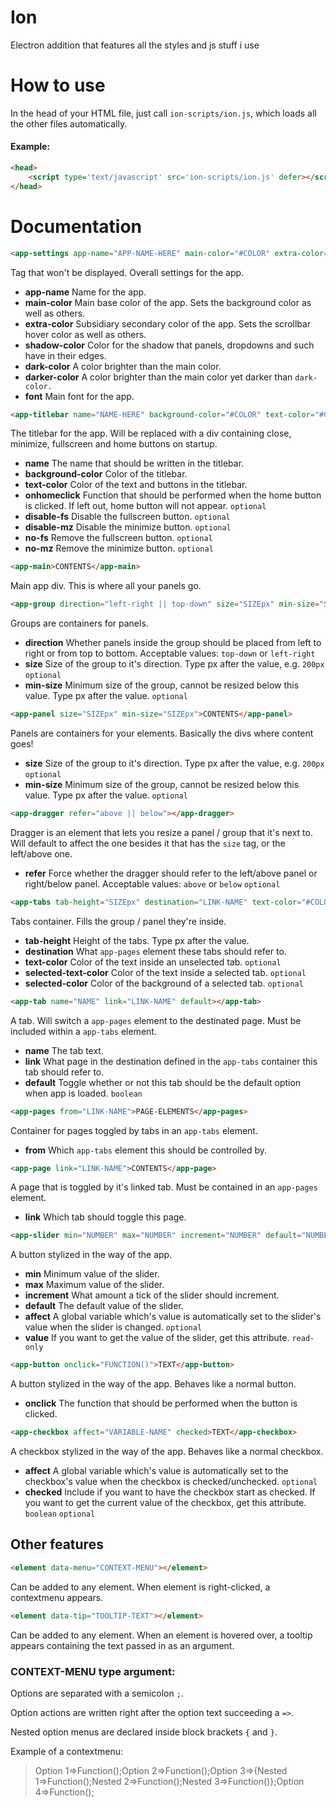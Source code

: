 # Ion
Electron addition that features all the styles and js stuff i use

# How to use
In the head of your HTML file, just call `ion-scripts/ion.js`, which loads all the other files automatically.

#### Example:
```html
<head>
	<script type='text/javascript' src='ion-scripts/ion.js' defer></script>
</head>
```

# Documentation
```html
<app-settings app-name="APP-NAME-HERE" main-color="#COLOR" extra-color="#COLOR" shadow-color="rgba(COLOR)" dark-color="#COLOR" darker-color="#COLOR"></app-settings>
```
Tag that won't be displayed. Overall settings for the app.

+ **app-name** Name for the app.
+ **main-color** Main base color of the app. Sets the background color as well as others.
+ **extra-color** Subsidiary secondary color of the app. Sets the scrollbar hover color as well as others.
+ **shadow-color** Color for the shadow that panels, dropdowns and such have in their edges.
+ **dark-color** A color brighter than the main color.
+ **darker-color** A color brighter than the main color yet darker than `dark-color.`
+ **font** Main font for the app.

```html
<app-titlebar name="NAME-HERE" background-color="#COLOR" text-color="#COLOR" onhomeclick="FUNCTION()"></app-titlebar>
```

The titlebar for the app. Will be replaced with a div containing close, minimize, fullscreen and home buttons on startup.

+ **name** The name that should be written in the titlebar.
+ **background-color** Color of the titlebar.
+ **text-color** Color of the text and buttons in the titlebar.
+ **onhomeclick** Function that should be performed when the home button is clicked. If left out, home button will not appear. `optional`
+ **disable-fs** Disable the fullscreen button. `optional`
+ **disable-mz** Disable the minimize button. `optional`
+ **no-fs** Remove the fullscreen button. `optional`
+ **no-mz** Remove the minimize button. `optional`

```html
<app-main>CONTENTS</app-main>
```

Main app div. This is where all your panels go.

```html
<app-group direction="left-right || top-down" size="SIZEpx" min-size="SIZEpx">CONTENTS</app-group>
```

Groups are containers for panels.

+ **direction** Whether panels inside the group should be placed from left to right or from top to bottom. Acceptable values: `top-down` or `left-right`
+ **size** Size of the group to it's direction. Type px after the value, e.g. `200px` `optional`
+ **min-size** Minimum size of the group, cannot be resized below this value. Type px after the value. `optional`

```html
<app-panel size="SIZEpx" min-size="SIZEpx">CONTENTS</app-panel>
```

Panels are containers for your elements. Basically the divs where content goes!

+ **size** Size of the group to it's direction. Type px after the value, e.g. `200px` `optional`
+ **min-size** Minimum size of the group, cannot be resized below this value. Type px after the value. `optional`

```html
<app-dragger refer="above || below"></app-dragger>
```

Dragger is an element that lets you resize a panel / group that it's next to. Will default to affect the one besides it that has the `size` tag, or the left/above one.

+ **refer** Force whether the dragger should refer to the left/above panel or right/below panel. Acceptable values: `above` or `below` `optional`

```html
<app-tabs tab-height="SIZEpx" destination="LINK-NAME" text-color="#COLOR" selected-text-color="#COLOR" selected-color="#COLOR">TAB-ELEMENTS</app-tabs>
```

Tabs container. Fills the group / panel they're inside. 
+ **tab-height** Height of the tabs. Type px after the value.
+ **destination** What `app-pages` element these tabs should refer to.
+ **text-color** Color of the text inside an unselected tab. `optional`
+ **selected-text-color** Color of the text inside a selected tab. `optional`
+ **selected-color** Color of the background of a selected tab. `optional`


```html
<app-tab name="NAME" link="LINK-NAME" default></app-tab>
```

A tab. Will switch a `app-pages` element to the destinated page. Must be included within a `app-tabs` element.
+ **name** The tab text.
+ **link** What page in the destination defined in the `app-tabs` container this tab should refer to.
+ **default** Toggle whether or not this tab should be the default option when app is loaded. `boolean`

```html
<app-pages from="LINK-NAME">PAGE-ELEMENTS</app-pages>
```

Container for pages toggled by tabs in an `app-tabs` element.
+ **from** Which `app-tabs` element this should be controlled by.

```html
<app-page link="LINK-NAME">CONTENTS</app-page>
```

A page that is toggled by it's linked tab. Must be contained in an `app-pages` element.
+ **link** Which tab should toggle this page.

```html
<app-slider min="NUMBER" max="NUMBER" increment="NUMBER" default="NUMBER" affect="VARIABLE-NAME"></app-slider>
```

A button stylized in the way of the app.
+ **min** Minimum value of the slider.
+ **max** Maximum value of the slider.
+ **increment** What amount a tick of the slider should increment.
+ **default** The default value of the slider.
+ **affect** A global variable which's value is automatically set to the slider's value when the slider is changed. `optional`
+ **value** If you want to get the value of the slider, get this attribute. `read-only`

```html
<app-button onclick="FUNCTION()">TEXT</app-button>
```

A button stylized in the way of the app. Behaves like a normal button.
+ **onclick** The function that should be performed when the button is clicked.

```html
<app-checkbox affect="VARIABLE-NAME" checked>TEXT</app-checkbox>
```

A checkbox stylized in the way of the app. Behaves like a normal checkbox.
+ **affect** A global variable which's value is automatically set to the checkbox's value when the checkbox is checked/unchecked. `optional`
+ **checked** Include if you want to have the checkbox start as checked. If you want to get the current value of the checkbox, get this attribute. `boolean` `optional`

## Other features
```html
<element data-menu="CONTEXT-MENU"></element>
```
Can be added to any element. When element is right-clicked, a contextmenu appears.

```html
<element data-tip="TOOLTIP-TEXT"></element>
```
Can be added to any element. When an element is hovered over, a tooltip appears containing the text passed in as an argument.


### CONTEXT-MENU type argument:

Options are separated with a semicolon `;`.

Option actions are written right after the option text succeeding a `=>`.

Nested option menus are declared inside block brackets `{` and `}`.

Example of a contextmenu:

> Option 1=>Function();Option 2=>Function();Option 3=>{Nested 1=>Function();Nested 2=>Function();Nested 3=>Function()};Option 4=>Function();
